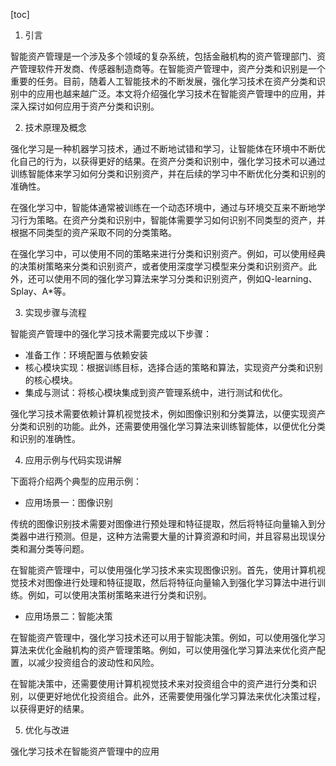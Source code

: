 
[toc]                    
                
                
1. 引言

智能资产管理是一个涉及多个领域的复杂系统，包括金融机构的资产管理部门、资产管理软件开发商、传感器制造商等。在智能资产管理中，资产分类和识别是一个重要的任务。目前，随着人工智能技术的不断发展，强化学习技术在资产分类和识别中的应用也越来越广泛。本文将介绍强化学习技术在智能资产管理中的应用，并深入探讨如何应用于资产分类和识别。

2. 技术原理及概念

强化学习是一种机器学习技术，通过不断地试错和学习，让智能体在环境中不断优化自己的行为，以获得更好的结果。在资产分类和识别中，强化学习技术可以通过训练智能体来学习如何分类和识别资产，并在后续的学习中不断优化分类和识别的准确性。

在强化学习中，智能体通常被训练在一个动态环境中，通过与环境交互来不断地学习行为策略。在资产分类和识别中，智能体需要学习如何识别不同类型的资产，并根据不同类型的资产采取不同的分类策略。

在强化学习中，可以使用不同的策略来进行分类和识别资产。例如，可以使用经典的决策树策略来分类和识别资产，或者使用深度学习模型来分类和识别资产。此外，还可以使用不同的强化学习算法来学习分类和识别资产，例如Q-learning、Splay、A\*等。

3. 实现步骤与流程

智能资产管理中的强化学习技术需要完成以下步骤：

- 准备工作：环境配置与依赖安装
- 核心模块实现：根据训练目标，选择合适的策略和算法，实现资产分类和识别的核心模块。
- 集成与测试：将核心模块集成到资产管理系统中，进行测试和优化。

强化学习技术需要依赖计算机视觉技术，例如图像识别和分类算法，以便实现资产分类和识别的功能。此外，还需要使用强化学习算法来训练智能体，以便优化分类和识别的准确性。

4. 应用示例与代码实现讲解

下面将介绍两个典型的应用示例：

- 应用场景一：图像识别

传统的图像识别技术需要对图像进行预处理和特征提取，然后将特征向量输入到分类器中进行预测。但是，这种方法需要大量的计算资源和时间，并且容易出现误分类和漏分类等问题。

在智能资产管理中，可以使用强化学习技术来实现图像识别。首先，使用计算机视觉技术对图像进行处理和特征提取，然后将特征向量输入到强化学习算法中进行训练。例如，可以使用决策树策略来进行分类和识别。

- 应用场景二：智能决策

在智能资产管理中，强化学习技术还可以用于智能决策。例如，可以使用强化学习算法来优化金融机构的资产管理策略。例如，可以使用强化学习算法来优化资产配置，以减少投资组合的波动性和风险。

在智能决策中，还需要使用计算机视觉技术来对投资组合中的资产进行分类和识别，以便更好地优化投资组合。此外，还需要使用强化学习算法来优化决策过程，以获得更好的结果。

5. 优化与改进

强化学习技术在智能资产管理中的应用

